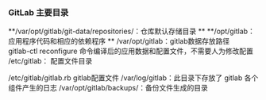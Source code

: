 ### GitLab 主要目录

**/var/opt/gitlab/git-data/repositories/：仓库默认存储目录 **
**/opt/gitlab： 应用程序代码和相应的依赖程序  **
/var/opt/gitlab：gitlab数据存放路径    gitlab-ctl reconfigure 命令编译后的应用数据和配置文件，不需要人为修改配置
/etc/gitlab： 配置文件目录

/etc/gitlab/gitlab.rb gitlab配置文件
/var/log/gitlab：此目录下存放了 gitlab 各个组件产生的日志
/var/opt/gitlab/backups/：备份文件生成的目录